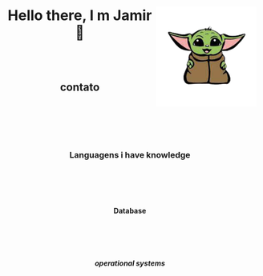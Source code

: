 <div align=center>
    <h1>
        <p>
            <img src="Imagens/yoda.png" align=right width=200px>Hello there, I m Jamir🖖
        </p>
    </h1>

</div>

<h2>
    <p align=center> <br><br>contato<br><br>
        <img src="https://img.shields.io/badge/WhatsApp-25D366?style=for-the-badge&logo=whatsapp&logoColor=white" alt="">
        <img src="https://img.shields.io/badge/Gmail-D14836?style=for-the-badge&logo=gmail&logoColor=white" alt="">
        <img src="https://img.shields.io/badge/LinkedIn-0077B5?style=for-the-badge&logo=linkedin&logoColor=white" alt="">
        <img src="https://img.shields.io/badge/GitHub-100000?style=for-the-badge&logo=github&logoColor=white" alt="">
    </p>
</h2>

<h3>
    <p align=center> <br><br>Languagens i have knowledge <br><br>
        <img src="https://img.shields.io/badge/Python-3776AB?style=for-the-badge&logo=python&logoColor=white" alt="">
        <img src="https://img.shields.io/badge/HTML-239120?style=for-the-badge&logo=html5&logoColor=white" alt="">
        <img src="https://img.shields.io/badge/CSS-239120?&style=for-the-badge&logo=css3&logoColor=white" alt="">
        <img src="https://img.shields.io/badge/JavaScript-F7DF1E?style=for-the-badge&logo=javascript&logoColor=black" alt="">
        <img src="https://img.shields.io/badge/Node.js-43853D?style=for-the-badge&logo=node.js&logoColor=white" alt="">
    </p>
</h3>

<h4>
    <p align=center> <br><br>Database <br><br>
        <img src="https://img.shields.io/badge/Java-ED8B00?style=for-the-badge&logo=java&logoColor=white" alt="">
        <img src="https://img.shields.io/badge/MariaDB-01529E?style=for-the-badge&logo=mariadb&logoColor=white" alt="">
        <img src="https://img.shields.io/badge/MySQL-00000F?style=for-the-badge&logo=mysql&logoColor=white" alt="">
        <img src="https://img.shields.io/badge/Microsoft_SQL_Server-CC2927?style=for-the-badge&logo=microsoft-sql-server&
        logoColor=white" alt="">
    </p>
</h4>

<h5>
    <p align=center> <br><br> operational systems<br><br>
        <img src="https://img.shields.io/badge/Linux-E34F26?style=for-the-badge&logo=linux&logoColor=black" alt="">
        <img src="https://img.shields.io/badge/Windows-017AD7?style=for-the-badge&logo=windows&logoColor=white" alt="">
    </p>
</h5>
